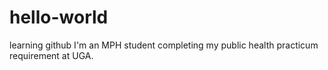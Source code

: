 # hello-world
learning github
I'm an MPH student completing my public health practicum requirement at UGA.
